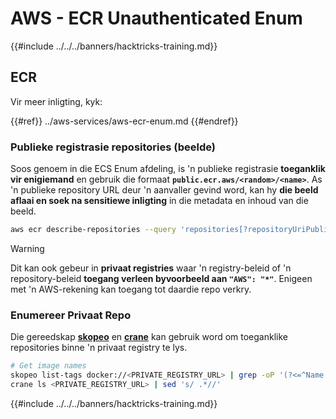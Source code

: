 # AWS - ECR Unauthenticated Enum

{{#include ../../../banners/hacktricks-training.md}}

## ECR

Vir meer inligting, kyk:

{{#ref}}
../aws-services/aws-ecr-enum.md
{{#endref}}

### Publieke registrasie repositories (beelde)

Soos genoem in die ECS Enum afdeling, is 'n publieke registrasie **toeganklik vir enigiemand** en gebruik die formaat **`public.ecr.aws/<random>/<name>`**. As 'n publieke repository URL deur 'n aanvaller gevind word, kan hy **die beeld aflaai en soek na sensitiewe inligting** in die metadata en inhoud van die beeld.
```bash
aws ecr describe-repositories --query 'repositories[?repositoryUriPublic == `true`].repositoryName' --output text
```
> [!WARNING]
> Dit kan ook gebeur in **privaat registries** waar 'n registry-beleid of 'n repository-beleid **toegang verleen byvoorbeeld aan `"AWS": "*"`**. Enigeen met 'n AWS-rekening kan toegang tot daardie repo verkry.

### Enumereer Privaat Repo

Die gereedskap [**skopeo**](https://github.com/containers/skopeo) en [**crane**](https://github.com/google/go-containerregistry/blob/main/cmd/crane/doc/crane.md) kan gebruik word om toeganklike repositories binne 'n privaat registry te lys.
```bash
# Get image names
skopeo list-tags docker://<PRIVATE_REGISTRY_URL> | grep -oP '(?<=^Name: ).+'
crane ls <PRIVATE_REGISTRY_URL> | sed 's/ .*//'
```
{{#include ../../../banners/hacktricks-training.md}}
